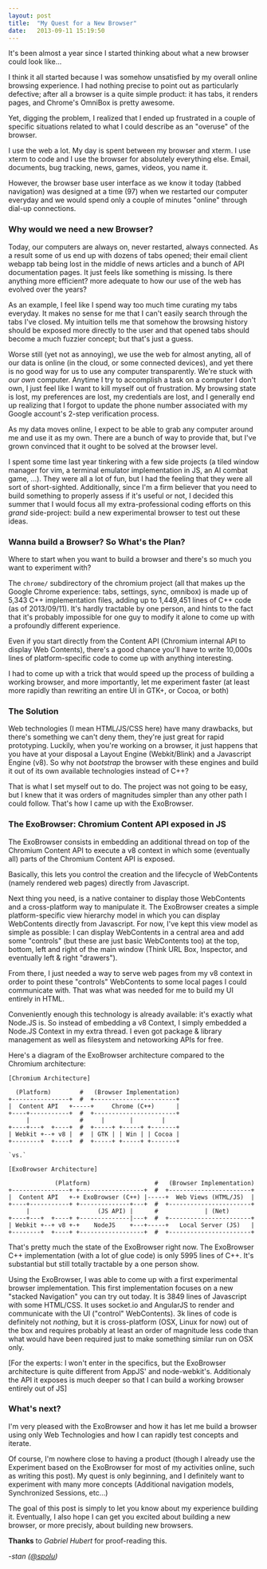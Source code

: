 ```yaml
---
layout: post
title:  "My Quest for a New Browser"
date:   2013-09-11 15:19:50
---
```


It's been almost a year since I started thinking about what a new browser could look like...

I think it all started because I was somehow unsatisfied by my overall online browsing experience. I had nothing precise to point out as particularly defective; after all a browser is a quite simple product: it has tabs, it renders pages, and Chrome's OmniBox is pretty awesome.

Yet, digging the problem, I realized that I ended up frustrated in a couple of specific situations related to what I could describe as an "overuse" of the browser.

I use the web a lot. My day is spent between my browser and xterm. I use xterm to code and I use the browser for absolutely everything else. Email, documents, bug tracking, news, games, videos, you name it.

However, the browser base user interface as we know it today (tabbed navigation) was designed at a time (97) when we restarted our computer everyday and we would spend only a couple of minutes "online" through dial-up connections.

### Why would we need a new Browser?

Today, our computers are always on, never restarted, always connected. As a result some of us end up with dozens of tabs opened; their email client webapp tab being lost in the middle of news articles and a bunch of API documentation pages. It just feels like something is missing. Is there anything more efficient? more adequate to how our use of the web has evolved over the years?

As an example, I feel like I spend way too much time curating my tabs everyday. It makes no sense for me that I can't easily search through the tabs I've closed. My intuition tells me that somehow the browsing history should be exposed more directly to the user and that opened tabs should become a much fuzzier concept; but that's just a guess.

Worse still (yet not as annoying), we use the web for almost anyting, all of our data is online (in the cloud, or some connected devices), and yet there is no good way for us to use any computer transparently. We're stuck with *our own* computer. Anytime I try to accomplish a task on a computer I don't own, I just feel like I want to kill myself out of frustration. My browsing state is lost, my preferences are lost, my credentials are lost, and I generally end up realizing that I forgot to update the phone number associated with my Google account's 2-step verification process.

As my data moves online, I expect to be able to grab any computer around me and use it as my own. There are a bunch of way to provide that, but I've grown convinced that it ought to be solved at the browser level.

I spent some time last year tinkering with a few side projects (a tiled window manager for vim, a terminal emulator implementation in JS, an AI combat game, ...). They were all a lot of fun, but I had the feeling that they were all sort of short-sighted. Additionally, since I'm a firm believer that you need to build something to properly assess if it's useful or not, I decided this summer that I would focus all my extra-professional coding efforts on this *grand* side-project: build a new experimental browser to test out these ideas. 

### Wanna build a Browser? So What's the Plan?

Where to start when you want to build a browser and there's so much you want to experiment with?

The `chrome/` subdirectory of the chromium project (all that makes up the Google Chrome experience: tabs, settings, sync, omnibox) is made up of 5,343 C++ implementation files, adding up to 1,449,451 lines of C++ code (as of 2013/09/11). It's hardly tractable by one person, and hints to the fact that it's probably impossible for one guy to modify it alone to come up with a profoundly different experience.

Even if you start directly from the Content API (Chromium internal API to display Web Contents), there's a good chance you'll have to write 10,000s lines of platform-specific code to come up with anything interesting.

I had to come up with a trick that would speed up the process of building a working browser, and more importantly, let me experiment faster (at least more rapidly than rewriting an entire UI in GTK+, or Cocoa, or both)

### The Solution

Web technologies (I mean HTML/JS/CSS here) have many drawbacks, but there's something we can't deny them, they're just great for rapid prototyping. Luckily, when you're working on a browser, it just happens that you have at your disposal a Layout Engine (Webkit/Blink) and a Javascript Engine (v8). So why not *bootstrap* the browser with these engines and build it out of its own available technologies instead of C++?

That is what I set myself out to do. The project was not going to be easy, but I knew that it was orders of magnitudes simpler than any other path I could follow. That's how I came up with the ExoBrowser.

### The ExoBrowser: Chromium Content API exposed in JS

The ExoBrowser consists in embedding an additional thread on top of the Chromium Content API to execute a v8 context in which some (eventually all) parts of the Chromium Content API is exposed.

Basically, this lets you control the creation and the lifecycle of WebContents (namely rendered web pages) directly from Javascript. 

Next thing you need, is a native container to display those WebContents and a cross-platform way to manipulate it. The ExoBrowser creates a simple platform-specific view hierarchy model in which you can display WebContents directly from Javascript. For now, I've kept this view model as simple as possible: I can display WebContents in a central area and add some "controls" (but these are just basic WebContents too) at the top, bottom, left and right of the main window (Think URL Box, Inspector, and eventually left & right "drawers").

From there, I just needed a way to serve web pages from my v8 context in order to point these "controls" WebContents to some local pages I could communicate with. That was what was needed for me to build my UI entirely in HTML.

Conveniently enough this technology is already available: it's exactly what Node.JS is. So instead of embedding a v8 Context, I simply embedded a Node.JS Context in my extra thread. I even got package & library management as well as  filesystem and netoworking APIs for free.

Here's a diagram of the ExoBrowser architecture compared to the Chromium architecture:

```
[Chromium Architecture]
  
  (Platform)        #   (Browser Implementation)
+----------------+  #  +-----------------------+
|  Content API   +-----+     Chrome (C++)      |
+----+-----------+  #  +-----------------------+
     |              #     |       |        |
+----+---+  +----+  #  +-----+ +-----+ +-------+
| Webkit +--+ v8 |  #  | GTK | | Win | | Cocoa |
+--------+  +----+  #  +-----+ +-----+ +-------+

`vs.`

[ExoBrowser Architecture]

             (Platform)                  #   (Browser Implementation)
+----------------+ +------------------+  #  +-----------------------+
|  Content API   +-+ ExoBrowser (C++) |-----+  Web Views (HTML/JS)  |
+----+-----------+ +--------------+---+  #  +-----------------------+
     |                   (JS API) |      #             | (Net)      
+----+---+  +----+ +--------------|---+  #  +-----------------------+
| Webkit +--+ v8 +-+    NodeJS    +---+-----+   Local Server (JS)   |
+--------+  +----+ +------------------+  #  +-----------------------+
```

That's pretty much the state of the ExoBrowser right now. The ExoBrowser C++ implementation (with a lot of glue code) is only 5995 lines of C++. It's substantial but still totally tractable by a one person show.

Using the ExoBrowser, I was able to come up with a first experimental browser implementation. This first implementation focuses on a new "stacked Navigation" you can try out today. It is 3849 lines of Javascript with some HTML/CSS. It uses socket.io and AngularJS to render and communicate with the UI ("control" WebContents). 3k lines of code is definitely not *nothing*, but it is cross-platform (OSX, Linux for now) out of the box and requires probably at least an order of magnitude less code than what would have been required just to make something similar run on OSX only.

[For the experts: I won't enter in the specifics, but the ExoBrowser architecture is quite different from AppJS' and node-webkit's. Additionaly the API it exposes is much deeper so that I can build a working browser entirely out of JS]

### What's next?

I'm very pleased with the ExoBrowser and how it has let me build a browser using only Web Technologies and how I can rapidly test concepts and iterate.

Of course, I'm nowhere close to having a product (though I already use the Experiment based on the ExoBrowser for most of my activities online, such as writing this post). My quest is only beginning, and I definitely want to experiment with many more concepts (Additional navigation models, Synchronized Sessions, etc...)

The goal of this post is simply to let you know about my experience building it. Eventually, I also hope I can get you excited about building a new browser, or more precisly, about building new browsers.

**Thanks** to *Gabriel Hubert* for proof-reading this.

*-stan ([@spolu](https://twitter.com/spolu))*
